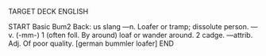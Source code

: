 TARGET DECK
ENGLISH

START
Basic
Bum2
Back: us slang —n. Loafer or tramp; dissolute person. —v. (-mm-) 1 (often foll. By around) loaf or wander around. 2 cadge. —attrib. Adj. Of poor quality. [german bummler loafer]
END

